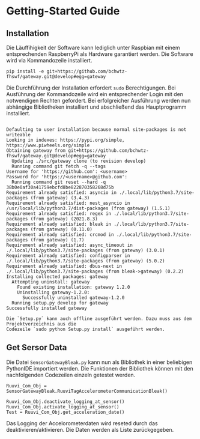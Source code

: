 # Getting-Started Guide

## Installation

Die Läuffihigkeit der Software kann lediglich unter Raspbian mit einem entsprechenden 
RaspberryPi als Hardware garantiert werden. Die Software wird via Kommandozeile 
installiert.

```{code-block} python
pip install -e git+https://github.com/bchwtz-fhswf/gateway.git@develop#egg=gateway
```

Die Durchführung der Installation erfordert `sudo` Berechtigungen. Bei Ausführung der
Kommandozeile wird ein entsprechender Login mit den notwendigen Rechten gefordert.
Bei erfolgreicher Ausführung werden nun abhängige Bibliotheken installiert und abschließend 
das Hauptprogramm installiert.

```{code-block} python

Defaulting to user installation because normal site-packages is not writeable
Looking in indexes: https://pypi.org/simple, https://www.piwheels.org/simple
Obtaining gateway from git+https://github.com/bchwtz-fhswf/gateway.git@develop#egg=gateway
  Updating ./src/gateway clone (to revision develop)
  Running command git fetch -q --tags
Username for 'https://github.com': <username>
Password for 'https://<username>@github.com':
  Running command git reset --hard -q 38b0e0af30a41759ebcfd8be822870358268d75b
Requirement already satisfied: asyncio in ./.local/lib/python3.7/site-packages (from gateway) (3.4.3)
Requirement already satisfied: nest_asyncio in /usr/local/lib/python3.7/dist-packages (from gateway) (1.5.1)
Requirement already satisfied: regex in ./.local/lib/python3.7/site-packages (from gateway) (2021.8.3)
Requirement already satisfied: bleak in ./.local/lib/python3.7/site-packages (from gateway) (0.11.0)
Requirement already satisfied: crcmod in ./.local/lib/python3.7/site-packages (from gateway) (1.7)
Requirement already satisfied: async_timeout in ./.local/lib/python3.7/site-packages (from gateway) (3.0.1)
Requirement already satisfied: configparser in ./.local/lib/python3.7/site-packages (from gateway) (5.0.2)
Requirement already satisfied: dbus-next in ./.local/lib/python3.7/site-packages (from bleak->gateway) (0.2.2)
Installing collected packages: gateway
  Attempting uninstall: gateway
    Found existing installation: gateway 1.2.0
    Uninstalling gateway-1.2.0:
      Successfully uninstalled gateway-1.2.0
  Running setup.py develop for gateway
Successfully installed gateway
```

```{admonition} Hinweis
Die `Setup.py` kann auch offline ausgeführt werden. Dazu muss aus dem Projektverzeichnis aus die 
Codezeile `sudo python Setup.py install` ausgeführt werden.
```

## Get Sersor Data

Die Datei `SensorGatewayBleak.py` kann nun als Bibliothek in einer beliebigen PythonIDE
importiert werden. Die Funktionen der Bibliothek können mit den nachfolgenden Codezeilen
einzeln getestet werden.

```{code-block} python
Ruuvi_Com_Obj = SensorGatewayBleak.RuuviTagAccelerometerCommunicationBleak() 

Ruuvi_Com_Obj.deactivate_logging_at_sensor()
Ruuvi_Com_Obj.activate_logging_at_sensor()
Test = Ruuvi_Com_Obj.get_acceleration_date()
```

Das Logging der Accelorometerdaten wird reseted durch das deaktivieren/aktivieren.
Die Daten werden als Liste zurückgegeben.